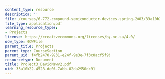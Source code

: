 ```yaml
---
content_type: resource
description: ''
file: /courses/6-772-compound-semiconductor-devices-spring-2003/33a10b224528de087abb02da2950dc91_Project3_DavidNewv2.pdf
file_type: application/pdf
learning_resource_types:
- Projects
license: https://creativecommons.org/licenses/by-nc-sa/4.0/
ocw_type: OCWFile
parent_title: Projects
parent_type: CourseSection
parent_uid: f4fb2470-9231-e24f-9e3e-7f3c0acf5f96
resourcetype: Document
title: Project3_DavidNewv2.pdf
uid: 33a10b22-4528-de08-7abb-02da2950dc91
---
```

